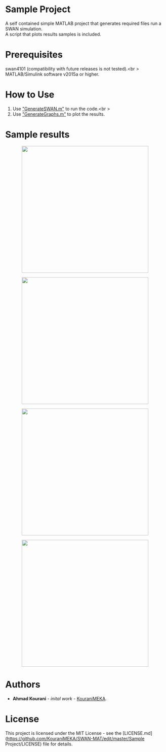 # Sample Project
A self contained simple MATLAB project that generates required files run a SWAN simulation.<br />
A script that plots results samples is included.

# Prerequisites
swan4101 (compatibility with future releases is not tested).<br \>
MATLAB/Simulink software v2015a or higher.

# How to Use
1. Use ["GenerateSWAN.m"](https://github.com/KouraniMEKA/SWAN-MAT/blob/master/Sample%20Project/GenerateSWAN.m) to run the code.<br \>
2. Use ["GenerateGraphs.m"](https://github.com/KouraniMEKA/SWAN-MAT/blob/master/Sample%20Project/GenerateGraphs.m) to plot the results.

# Sample results
<p align="center">
  <img src="https://github.com/KouraniMEKA/SWAN-MAT/blob/master/Sample%20Project/Outputs/Bathymetry.png" width="400" height="400">
  <br />
</p>

<p align="center">
  <img src="https://github.com/KouraniMEKA/SWAN-MAT/blob/master/Sample%20Project/Outputs/H_sig.png" width="400" height="400">
  <br />
</p>

<p align="center">
  <img src="https://github.com/KouraniMEKA/SWAN-MAT/blob/master/Sample%20Project/Outputs/Wave_Direction.png" width="400" height="400">
  <br />
</p>

<p align="center">
  <img src="https://github.com/KouraniMEKA/SWAN-MAT/blob/master/Sample%20Project/Outputs/Mean_Period.png" width="400" height="400">
  <br />
</p>

# Authors
* **Ahmad Kourani** - *inital work* - [KouraniMEKA](https://github.com/KouraniMEKA). <br />

# License
This project is licensed under the MIT License - see the [LICENSE.md](https://github.com/KouraniMEKA/SWAN-MAT/edit/master/Sample Project/LICENSE) file for details.
